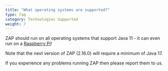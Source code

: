 ```yaml
---
title: "What operating systems are supported?"
type: faq
category: Technologies Supported
weight: 7
---
```


ZAP should run on all operating systems that support Java 11 - it can even run
on a [Raspberry Pi](/blog/2022-08-25-zap-on-raspberry-pi/)!

Note that the next version of ZAP (2.16.0) will require a minimum of Java 17.

If you experience any problems running ZAP then please report them to us.
